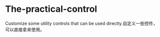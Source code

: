 # The-practical-control
Customize some utility controls that can be used directly.自定义一些控件，可以直接拿来使用。
